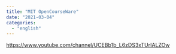 ```yaml
---
title: "MIT OpenCourseWare"
date: "2021-03-04"
categories:
  - "english"
---
```


https://www.youtube.com/channel/UCEBb1b_L6zDS3xTUrIALZOw
